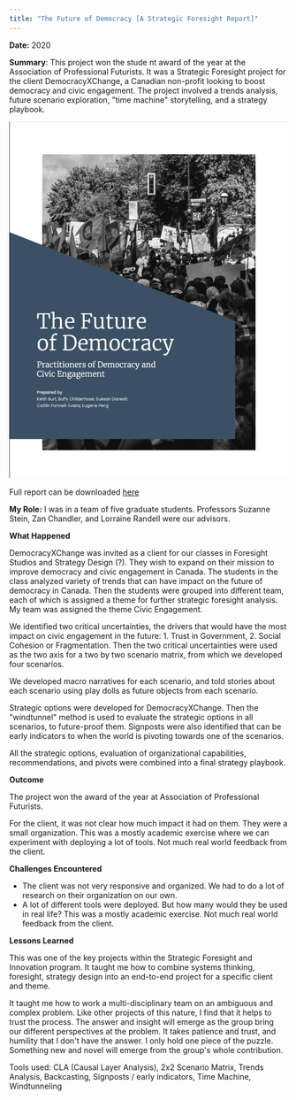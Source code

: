 ```yaml
---
title: "The Future of Democracy [A Strategic Foresight Report]"
---
```


**Date:** 2020

**Summary**: This project won the stude	nt award of the year at the Association of Professional Futurists. It was a Strategic Foresight project for the client DemocracyXChange, a Canadian non-profit looking to boost democracy and civic engagement. The project involved a trends analysis, future scenario exploration, "time machine" storytelling, and a strategy playbook. 

![Future of Democracy Report Cover](/assets/images/future_democracy_cover.png)

Full report can be downloaded [here](https://drive.google.com/file/d/192oKy3B9Rj6eTxpoNmqP16F0Cx9kMWmT/view?usp=sharing)

**My Role:** I was in a team of five graduate students. Professors Suzanne Stein, Zan Chandler, and Lorraine Randell were our advisors. 

**What Happened**

DemocracyXChange was invited as a client for our classes in Foresight Studios and Strategy Design (?). They wish to expand on their mission to improve democracy and civic engagement in Canada. The students in the class analyzed variety of trends that can have impact on the future of democracy in Canada. Then the students were grouped into different team, each of which is assigned a theme for further strategic foresight analysis. My team was assigned the theme Civic Engagement. 

We identified two critical uncertainties, the drivers that would have the most impact on civic engagement in the future: 1. Trust in Government, 2. Social Cohesion or Fragmentation. Then the two critical uncertainties were used as the two axis for a two by two scenario matrix, from which we developed four scenarios. 

We developed macro narratives for each scenario, and told stories about each scenario using play dolls as future objects from each scenario. 

Strategic options were developed for DemocracyXChange. Then the "windtunnel" method is used to evaluate the strategic options in all scenarios, to future-proof them. Signposts were also identified that can be early indicators to when the world is pivoting towards one of the scenarios. 

All the strategic options, evaluation of organizational capabilities, recommendations, and pivots were combined into a final strategy playbook.

**Outcome**

The project won the award of the year at Association of Professional Futurists. 

For the client, it was not clear how much impact it had on them. They were a small organization. This was a mostly academic exercise where we can experiment with deploying a lot of tools. Not much real world feedback from the client. 

**Challenges Encountered**

- The client was not very responsive and organized. We had to do a lot of research on their organization on our own. 
- A lot of different tools were deployed. But how many would they be used in real life? This was a mostly academic exercise. Not much real world feedback from the client. 

**Lessons Learned**

This was one of the key projects within the Strategic Foresight and Innovation program. It taught me how to combine systems thinking, foresight, strategy design into an end-to-end project for a specific client and theme.

It taught me how to work a multi-disciplinary team on an ambiguous and complex problem. Like other projects of this nature, I find that it helps to trust the process. The answer and insight will emerge as the group bring our different perspectives at the problem. It takes patience and trust, and humility that I don't have the answer. I only hold one piece of the puzzle. Something new and novel will emerge from the group's whole contribution. 

Tools used: CLA (Causal Layer Analysis), 2x2 Scenario Matrix, Trends Analysis, Backcasting, Signposts / early indicators, Time Machine, Windtunneling